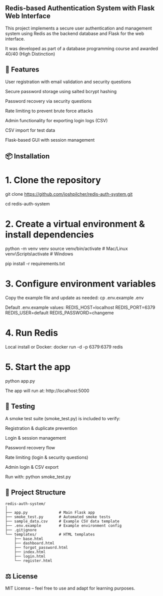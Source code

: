 ## Redis-based Authentication System with Flask Web Interface

This project implements a secure user authentication and management system using Redis as the backend database and Flask for the web interface.

It was developed as part of a database programming course and awarded 40/40 (High Distinction)

## 🚀 Features

User registration with email validation and security questions

Secure password storage using salted bcrypt hashing

Password recovery via security questions

Rate limiting to prevent brute force attacks

Admin functionality for exporting login logs (CSV)

CSV import for test data

Flask-based GUI with session management

## 📦 Installation
# 1. Clone the repository

git clone https://github.com/joshpilcher/redis-auth-system.git

cd redis-auth-system

# 2. Create a virtual environment & install dependencies

python -m venv venv
source venv/bin/activate # Mac/Linux
venv\Scripts\activate # Windows

pip install -r requirements.txt

# 3. Configure environment variables

Copy the example file and update as needed:
cp .env.example .env

Default .env.example values:
REDIS_HOST=localhost
REDIS_PORT=6379
REDIS_USER=default
REDIS_PASSWORD=changeme

# 4. Run Redis

Local install or Docker:
docker run -d -p 6379:6379 redis

# 5. Start the app

python app.py

The app will run at: http://localhost:5000

## 🧪 Testing

A smoke test suite (smoke_test.py) is included to verify:

Registration & duplicate prevention

Login & session management

Password recovery flow

Rate limiting (login & security questions)

Admin login & CSV export

Run with:
python smoke_test.py

## 📂 Project Structure

```text
redis-auth-system/
│
├── app.py              # Main Flask app
├── smoke_test.py       # Automated smoke tests
├── sample_data.csv     # Example CSV data template
├── .env.example        # Example environment config
├── .gitignore
└── templates/          # HTML templates
    ├── base.html
    ├── dashboard.html
    ├── forgot_password.html
    ├── index.html
    ├── login.html
    └── register.html
```



## ⚖️ License

MIT License – feel free to use and adapt for learning purposes.
